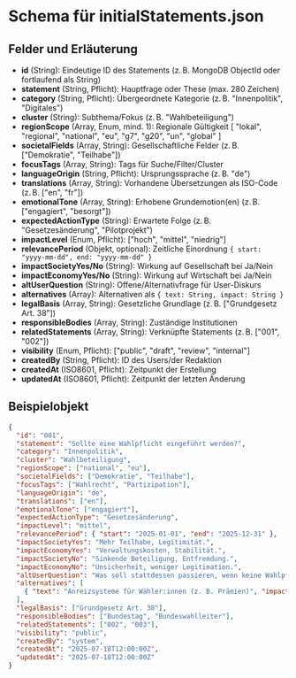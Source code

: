# Schema für initialStatements.json

## Felder und Erläuterung

- **id** (String): Eindeutige ID des Statements (z. B. MongoDB ObjectId oder fortlaufend als String)
- **statement** (String, Pflicht): Hauptfrage oder These (max. 280 Zeichen)
- **category** (String, Pflicht): Übergeordnete Kategorie (z. B. "Innenpolitik", "Digitales")
- **cluster** (String): Subthema/Fokus (z. B. "Wahlbeteiligung")
- **regionScope** (Array, Enum, mind. 1): Regionale Gültigkeit [ "lokal", "regional", "national", "eu", "g7", "g20", "un", "global" ]
- **societalFields** (Array, String): Gesellschaftliche Felder (z. B. ["Demokratie", "Teilhabe"])
- **focusTags** (Array, String): Tags für Suche/Filter/Cluster
- **languageOrigin** (String, Pflicht): Ursprungssprache (z. B. "de")
- **translations** (Array, String): Vorhandene Übersetzungen als ISO-Code (z. B. ["en", "fr"])
- **emotionalTone** (Array, String): Erhobene Grundemotion(en) (z. B. ["engagiert", "besorgt"])
- **expectedActionType** (String): Erwartete Folge (z. B. "Gesetzesänderung", "Pilotprojekt")
- **impactLevel** (Enum, Pflicht): ["hoch", "mittel", "niedrig"]
- **relevancePeriod** (Objekt, optional): Zeitliche Einordnung `{ start: "yyyy-mm-dd", end: "yyyy-mm-dd" }`
- **impactSocietyYes/No** (String): Wirkung auf Gesellschaft bei Ja/Nein
- **impactEconomyYes/No** (String): Wirkung auf Wirtschaft bei Ja/Nein
- **altUserQuestion** (String): Offene/Alternativfrage für User-Diskurs
- **alternatives** (Array): Alternativen als `{ text: String, impact: String }`
- **legalBasis** (Array, String): Gesetzliche Grundlage (z. B. ["Grundgesetz Art. 38"])
- **responsibleBodies** (Array, String): Zuständige Institutionen
- **relatedStatements** (Array, String): Verknüpfte Statements (z. B. ["001", "002"])
- **visibility** (Enum, Pflicht): ["public", "draft", "review", "internal"]
- **createdBy** (String, Pflicht): ID des Users/der Redaktion
- **createdAt** (ISO8601, Pflicht): Zeitpunkt der Erstellung
- **updatedAt** (ISO8601, Pflicht): Zeitpunkt der letzten Änderung

## Beispielobjekt

```json
{
  "id": "001",
  "statement": "Sollte eine Wahlpflicht eingeführt werden?",
  "category": "Innenpolitik",
  "cluster": "Wahlbeteiligung",
  "regionScope": ["national", "eu"],
  "societalFields": ["Demokratie", "Teilhabe"],
  "focusTags": ["Wahlrecht", "Partizipation"],
  "languageOrigin": "de",
  "translations": ["en"],
  "emotionalTone": ["engagiert"],
  "expectedActionType": "Gesetzesänderung",
  "impactLevel": "mittel",
  "relevancePeriod": { "start": "2025-01-01", "end": "2025-12-31" },
  "impactSocietyYes": "Mehr Teilhabe, Legitimität.",
  "impactEconomyYes": "Verwaltungskosten, Stabilität.",
  "impactSocietyNo": "Sinkende Beteiligung, Entfremdung.",
  "impactEconomyNo": "Unsicherheit, weniger Legitimation.",
  "altUserQuestion": "Was soll stattdessen passieren, wenn keine Wahlpflicht kommt?",
  "alternatives": [
    { "text": "Anreizsysteme für Wähler:innen (z. B. Prämien)", "impact": "Erhöhung der Beteiligung, evtl. Kosten" }
  ],
  "legalBasis": ["Grundgesetz Art. 38"],
  "responsibleBodies": ["Bundestag", "Bundeswahlleiter"],
  "relatedStatements": ["002", "003"],
  "visibility": "public",
  "createdBy": "system",
  "createdAt": "2025-07-18T12:00:00Z",
  "updatedAt": "2025-07-18T12:00:00Z"
}
